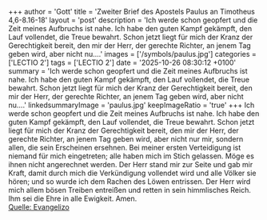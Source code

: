 +++
author = 'Gott'
title = 'Zweiter Brief des Apostels Paulus an Timotheus 4,6-8.16-18'
layout = 'post'
description = 'Ich werde schon geopfert und die Zeit meines Aufbruchs ist nahe. Ich habe den guten Kampf gekämpft, den Lauf vollendet, die Treue bewahrt. Schon jetzt liegt für mich der Kranz der Gerechtigkeit bereit, den mir der Herr, der gerechte Richter, an jenem Tag geben wird, aber nicht nu....'
images = ['/symbols/paulus.jpg']
categories = ['LECTIO 2']
tags = ['LECTIO 2']
date = '2025-10-26 08:30:12 +0100'
summary = 'Ich werde schon geopfert und die Zeit meines Aufbruchs ist nahe. Ich habe den guten Kampf gekämpft, den Lauf vollendet, die Treue bewahrt. Schon jetzt liegt für mich der Kranz der Gerechtigkeit bereit, den mir der Herr, der gerechte Richter, an jenem Tag geben wird, aber nicht nu....'
linkedsummaryImage = 'paulus.jpg'
keepImageRatio = 'true'
+++
Ich werde schon geopfert und die Zeit meines Aufbruchs ist nahe.
Ich habe den guten Kampf gekämpft, den Lauf vollendet, die Treue bewahrt.
Schon jetzt liegt für mich der Kranz der Gerechtigkeit bereit, den mir der Herr, der gerechte Richter, an jenem Tag geben wird, aber nicht nur mir, sondern allen, die sein Erscheinen ersehnen.<!--more-->
Bei meiner ersten Verteidigung ist niemand für mich eingetreten; alle haben mich im Stich gelassen. Möge es ihnen nicht angerechnet werden.
Der Herr stand mir zur Seite und gab mir Kraft, damit durch mich die Verkündigung vollendet wird und alle Völker sie hören; und so wurde ich dem Rachen des Löwen entrissen.
Der Herr wird mich allem bösen Treiben entreißen und retten in sein himmlisches Reich. Ihm sei die Ehre in alle Ewigkeit. Amen.<br> [Quelle: Evangelizo](https://evangeliumtagfuertag.org/DE/gospel)